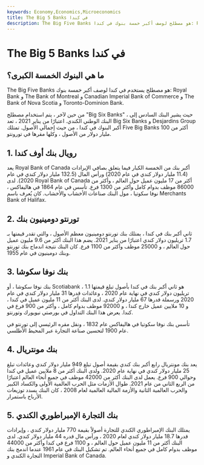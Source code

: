 ```yaml
---
keywords: Economy,Economics,Microeconomics
title: The Big 5 Banks في كندا
description: The Big Five Banks هو مصطلح لوصف أكبر خمسة بنوك في كندا: Royal Bank و The Bank of Montreal و Canadian Imperial Bank of Commerce و The Bank of Nova Scotia و TD Canada Trust.
---
```


# The Big 5 Banks في كندا
## ما هي البنوك الخمسة الكبرى؟

The Big Five Banks هو مصطلح يستخدم في كندا لوصف أكبر خمسة بنوك: Royal Bank و The Bank of Montreal و Canadian Imperial Bank of Commerce و The Bank of Nova Scotia و Toronto-Dominion Bank.

من حين لآخر ، يتم استخدام مصطلح "Big Six Banks" ، حيث يشير البنك السادس إلى البنك الوطني الكندي. اعتبارًا من يناير 2021 ، تعد Big Six Banks و Desjardins Group أكبر البنوك في كندا ، من حيث إجمالي الأصول. تمتلك Five Big Banks أكثر من 100 مليار دولار من الأصول ، وكلها مقرها في تورونتو.

## 1. رويال بنك أوف كندا

يعد Royal Bank of Canada أكبر بنك من الخمسة الكبار فيما يتعلق بصافي الإيرادات (11.4 مليار دولار كندي في عام 2020) ورأس المال (132.5 مليار دولار كندي في عام 2020). لدى Royal Bank of Canada أكثر من 17 مليون عميل حول العالم ، وأكثر من 86000 موظف بدوام كامل وأكثر من 1300 فرع. تأسس في عام 1864 في هاليفاكس ، نوفا سكوتيا ، مول البنك صناعات الأخشاب والأخشاب. كان يُعرف باسم Merchants Bank of Halifax.

## 2. تورنتو دومينيون بنك

ثاني أكبر بنك في كندا ، يمتلك بنك تورنتو دومينيون معظم الأصول ، والتي تقدر قيمتها بـ 1.7 تريليون دولار كندي اعتبارًا من يناير 2021. يضم هذا البنك أكثر من 9.6 مليون عميل حول العالم ، و 25000 موظف وأكثر من 1100 فرع. كان البنك نتيجة اندماج بنك تورنتو وبنك دومينيون في عام 1955.

## 3. بنك نوفا سكوشا

بنك نوفا سكوشا ، أو Scotiabank ، هو ثاني أكبر بنك في كندا بأصول تبلغ قيمتها 1.1 تريليون دولار كندي في نهاية عام 2020 ، وعائدات قدرها 31 مليار دولار كندي في عام 2020 ورسملة قدرها 67 مليار دولار كندي. لدى البنك أكثر من 11 مليون عميل في كندا ، و 10 ملايين عميل خارج كندا ، و 92000 موظف بدوام كامل ، وأكثر من 900 فرع في كندا. يعرض هذا البنك التداول في بورصتي نيويورك وتورنتو.

تأسس بنك نوفا سكوتيا في هاليفاكس عام 1832 ، ونقل مقره الرئيسي إلى تورنتو في عام 1900 لتحسين صناعة التجارة عبر المحيط الأطلسي.

## 4. بنك مونتريال

يعد بنك مونتريال رابع أكبر بنك كندي بقيمة أصول تبلغ 949 مليار دولار كندي وعائدات تبلغ 25 مليار دولار كندي في نهاية عام 2020. ولدى البنك أكثر من 8 ملايين عميل في كندا وحوالي 900 فرع. يعمل لدى البنك أكثر من 42000 موظف في جميع أنحاء العالم اعتبارًا من الربع الثاني من عام 2021. طوال الأزمات مثل الحرب العالمية الأولى والكساد الكبير والحرب العالمية الثانية والأزمة المالية العالمية لعام 2008 ، كان البنك يسدد توزيعات الأرباح باستمرار.

## 5. بنك التجارة الإمبراطوري الكندي

يمتلك البنك الإمبراطوري الكندي للتجارة أصولاً بقيمة 770 مليار دولار كندي ، وإيرادات قدرها 18.7 مليار دولار كندي لعام 2020 ، ورأس مال قدره 44 مليار دولار كندي. لدى البنك أكثر من 11 مليون عميل حول العالم ، و 1100 فرع في كندا وأكثر من 44000 موظف بدوام كامل في جميع أنحاء العالم. تم تشكيل البنك في عام 1961 عندما اندمج بنك التجارة الكندي و Imperial Bank of Canada.

